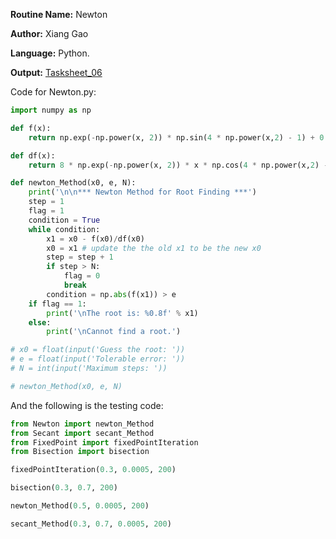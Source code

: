 **Routine Name:** Newton  

**Author:** Xiang Gao 

**Language:** Python.

**Output:** [Tasksheet_06](https://github.com/GoByMark/math4610/blob/main/Homework_Tasks/Tasksheet_06/Tasksheet%2006.pdf)

Code for Newton.py:  
```Python
import numpy as np

def f(x):
    return np.exp(-np.power(x, 2)) * np.sin(4 * np.power(x,2) - 1) + 0.051

def df(x):
    return 8 * np.exp(-np.power(x, 2)) * x * np.cos(4 * np.power(x,2) - 1) - 2 * np.exp(-np.power(x, 2)) * x * np.sin(4 * np.power(x,2) - 1)

def newton_Method(x0, e, N):
    print('\n\n*** Newton Method for Root Finding ***')
    step = 1
    flag = 1
    condition = True
    while condition:
        x1 = x0 - f(x0)/df(x0)
        x0 = x1 # update the the old x1 to be the new x0
        step = step + 1
        if step > N:
            flag = 0
            break
        condition = np.abs(f(x1)) > e
    if flag == 1:
        print('\nThe root is: %0.8f' % x1)
    else:
        print('\nCannot find a root.')

# x0 = float(input('Guess the root: '))
# e = float(input('Tolerable error: '))
# N = int(input('Maximum steps: '))

# newton_Method(x0, e, N)
```

And the following is the testing code:
```Python
from Newton import newton_Method
from Secant import secant_Method
from FixedPoint import fixedPointIteration
from Bisection import bisection

fixedPointIteration(0.3, 0.0005, 200)

bisection(0.3, 0.7, 200)

newton_Method(0.5, 0.0005, 200)

secant_Method(0.3, 0.7, 0.0005, 200)

```

